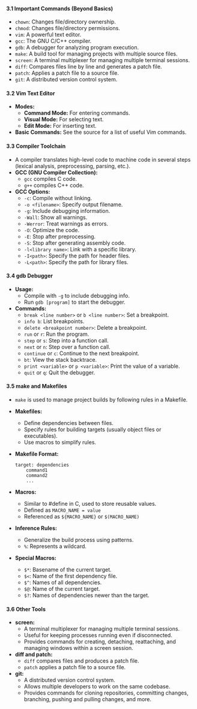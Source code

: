 
#### 3.1 Important Commands (Beyond Basics)

- `chown`: Changes file/directory ownership.
- `chmod`: Changes file/directory permissions.
- `vim`: A powerful text editor.
- `gcc`: The GNU C/C++ compiler.
- `gdb`: A debugger for analyzing program execution.
- `make`: A build tool for managing projects with multiple source files.
- `screen`: A terminal multiplexer for managing multiple terminal sessions.
- `diff`: Compares files line by line and generates a patch file.
- `patch`: Applies a patch file to a source file.
- `git`: A distributed version control system.

#### 3.2 Vim Text Editor

- **Modes:**
    - **Command Mode:** For entering commands.
    - **Visual Mode:** For selecting text.
    - **Edit Mode:** For inserting text.
- **Basic Commands:** See the source for a list of useful Vim commands.

#### 3.3 Compiler Toolchain

- A compiler translates high-level code to machine code in several steps (lexical analysis, preprocessing, parsing, etc.).
- **GCC (GNU Compiler Collection):**
    - `gcc` compiles C code.
    - `g++` compiles C++ code.
- **GCC Options:**
    - `-c`: Compile without linking.
    - `-o <filename>`: Specify output filename.
    - `-g`: Include debugging information.
    - `-Wall`: Show all warnings.
    - `-Werror`: Treat warnings as errors.
    - `-O`: Optimize the code.
    - `-E`: Stop after preprocessing.
    - `-S`: Stop after generating assembly code.
    - `-l<library name>`: Link with a specific library.
    - `-I<path>`: Specify the path for header files.
    - `-L<path>`: Specify the path for library files.

#### 3.4 gdb Debugger

- **Usage:**
    - Compile with `-g` to include debugging info.
    - Run `gdb [program]` to start the debugger.
- **Commands:**
    - `break <line number>` or `b <line number>`: Set a breakpoint.
    - `info b`: List breakpoints.
    - `delete <breakpoint number>`: Delete a breakpoint.
    - `run` or `r`: Run the program.
    - `step` or `s`: Step into a function call.
    - `next` or `n`: Step over a function call.
    - `continue` or `c`: Continue to the next breakpoint.
    - `bt`: View the stack backtrace.
    - `print <variable>` or `p <variable>`: Print the value of a variable.
    - `quit` or `q`: Quit the debugger.

#### 3.5 make and Makefiles

- `make` is used to manage project builds by following rules in a Makefile.
- **Makefiles:**
    - Define dependencies between files.
    - Specify rules for building targets (usually object files or executables).
    - Use macros to simplify rules.
- **Makefile Format:**
    
    ```
    target: dependencies
        command1
        command2
        ...
    ```
    
- **Macros:**
    - Similar to #define in C, used to store reusable values.
    - Defined as `MACRO_NAME = value`
    - Referenced as `${MACRO_NAME}` or `$(MACRO_NAME)`
- **Inference Rules:**
    - Generalize the build process using patterns.
    - `%`: Represents a wildcard.
- **Special Macros:**
    - `$*`: Basename of the current target.
    - `$<`: Name of the first dependency file.
    - `$^`: Names of all dependencies.
    - `$@`: Name of the current target.
    - `$?`: Names of dependencies newer than the target.

#### 3.6 Other Tools

- **screen:**
    - A terminal multiplexer for managing multiple terminal sessions.
    - Useful for keeping processes running even if disconnected.
    - Provides commands for creating, detaching, reattaching, and managing windows within a screen session.
- **diff and patch:**
    - `diff` compares files and produces a patch file.
    - `patch` applies a patch file to a source file.
- **git:**
    - A distributed version control system.
    - Allows multiple developers to work on the same codebase.
    - Provides commands for cloning repositories, committing changes, branching, pushing and pulling changes, and more.
